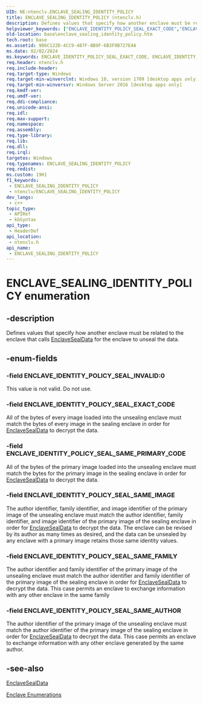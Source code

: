 ```yaml
---
UID: NE:ntenclv.ENCLAVE_SEALING_IDENTITY_POLICY
title: ENCLAVE_SEALING_IDENTITY_POLICY (ntenclv.h)
description: Defines values that specify how another enclave must be related to the enclave that calls EnclaveSealData for the enclave to unseal the data.
helpviewer_keywords: ["ENCLAVE_IDENTITY_POLICY_SEAL_EXACT_CODE","ENCLAVE_IDENTITY_POLICY_SEAL_INVALID","ENCLAVE_IDENTITY_POLICY_SEAL_SAME_AUTHOR","ENCLAVE_IDENTITY_POLICY_SEAL_SAME_FAMILY","ENCLAVE_IDENTITY_POLICY_SEAL_SAME_IMAGE","ENCLAVE_IDENTITY_POLICY_SEAL_SAME_PRIMARY_CODE","ENCLAVE_SEALING_IDENTITY_POLICY","ENCLAVE_SEALING_IDENTITY_POLICY enumeration","base.enclave_sealing_identity_policy","ntenclv/ENCLAVE_IDENTITY_POLICY_SEAL_EXACT_CODE","ntenclv/ENCLAVE_IDENTITY_POLICY_SEAL_INVALID","ntenclv/ENCLAVE_IDENTITY_POLICY_SEAL_SAME_AUTHOR","ntenclv/ENCLAVE_IDENTITY_POLICY_SEAL_SAME_FAMILY","ntenclv/ENCLAVE_IDENTITY_POLICY_SEAL_SAME_IMAGE","ntenclv/ENCLAVE_IDENTITY_POLICY_SEAL_SAME_PRIMARY_CODE","ntenclv/ENCLAVE_SEALING_IDENTITY_POLICY"]
old-location: base\enclave_sealing_identity_policy.htm
tech.root: base
ms.assetid: 986C122D-4CC9-487F-8B9F-6B3F9B727E4A
ms.date: 02/02/2024
ms.keywords: ENCLAVE_IDENTITY_POLICY_SEAL_EXACT_CODE, ENCLAVE_IDENTITY_POLICY_SEAL_INVALID, ENCLAVE_IDENTITY_POLICY_SEAL_SAME_AUTHOR, ENCLAVE_IDENTITY_POLICY_SEAL_SAME_FAMILY, ENCLAVE_IDENTITY_POLICY_SEAL_SAME_IMAGE, ENCLAVE_IDENTITY_POLICY_SEAL_SAME_PRIMARY_CODE, ENCLAVE_SEALING_IDENTITY_POLICY, ENCLAVE_SEALING_IDENTITY_POLICY enumeration, base.enclave_sealing_identity_policy, ntenclv/ENCLAVE_IDENTITY_POLICY_SEAL_EXACT_CODE, ntenclv/ENCLAVE_IDENTITY_POLICY_SEAL_INVALID, ntenclv/ENCLAVE_IDENTITY_POLICY_SEAL_SAME_AUTHOR, ntenclv/ENCLAVE_IDENTITY_POLICY_SEAL_SAME_FAMILY, ntenclv/ENCLAVE_IDENTITY_POLICY_SEAL_SAME_IMAGE, ntenclv/ENCLAVE_IDENTITY_POLICY_SEAL_SAME_PRIMARY_CODE, ntenclv/ENCLAVE_SEALING_IDENTITY_POLICY
req.header: ntenclv.h
req.include-header: 
req.target-type: Windows
req.target-min-winverclnt: Windows 10, version 1709 [desktop apps only]
req.target-min-winversvr: Windows Server 2016 [desktop apps only]
req.kmdf-ver: 
req.umdf-ver: 
req.ddi-compliance: 
req.unicode-ansi: 
req.idl: 
req.max-support: 
req.namespace: 
req.assembly: 
req.type-library: 
req.lib: 
req.dll: 
req.irql: 
targetos: Windows
req.typenames: ENCLAVE_SEALING_IDENTITY_POLICY
req.redist: 
ms.custom: 19H1
f1_keywords:
 - ENCLAVE_SEALING_IDENTITY_POLICY
 - ntenclv/ENCLAVE_SEALING_IDENTITY_POLICY
dev_langs:
 - c++
topic_type:
 - APIRef
 - kbSyntax
api_type:
 - HeaderDef
api_location:
 - ntenclv.h
api_name:
 - ENCLAVE_SEALING_IDENTITY_POLICY
---
```


# ENCLAVE_SEALING_IDENTITY_POLICY enumeration

## -description

Defines values  that specify how another enclave must be related to the enclave that calls [EnclaveSealData](../winenclaveapi/nf-winenclaveapi-enclavesealdata.md) for the enclave to unseal the data.

## -enum-fields

### -field ENCLAVE_IDENTITY_POLICY_SEAL_INVALID:0

This value is not valid. Do not use.

### -field ENCLAVE_IDENTITY_POLICY_SEAL_EXACT_CODE

All of the bytes of every image loaded into the unsealing enclave must match the bytes of every image in the sealing enclave in order for [EnclaveSealData](../winenclaveapi/nf-winenclaveapi-enclavesealdata.md) to decrypt the data.

### -field ENCLAVE_IDENTITY_POLICY_SEAL_SAME_PRIMARY_CODE

All of the bytes of the primary image loaded into the unsealing enclave must match the bytes for the primary image in the sealing enclave in order for [EnclaveSealData](../winenclaveapi/nf-winenclaveapi-enclavesealdata.md) to decrypt the data.

### -field ENCLAVE_IDENTITY_POLICY_SEAL_SAME_IMAGE

The author identifier, family identifier, and image identifier of the primary image of the unsealing enclave must match the author identifier, family identifier, and image identifier of the primary image of the sealing enclave in order for [EnclaveSealData](../winenclaveapi/nf-winenclaveapi-enclavesealdata.md) to decrypt the data. The enclave can be revised by its author as many times as desired, and the data can be unsealed by any enclave with a primary image retains those same identity values.

### -field ENCLAVE_IDENTITY_POLICY_SEAL_SAME_FAMILY

The author identifier and family identifier of the primary image of the unsealing enclave must match the author identifier and family identifier of the primary image of the sealing enclave in order for [EnclaveSealData](../winenclaveapi/nf-winenclaveapi-enclavesealdata.md) to decrypt the data. This case permits an enclave to exchange information with any other enclave in the same family

### -field ENCLAVE_IDENTITY_POLICY_SEAL_SAME_AUTHOR

The author identifier of the primary image of the unsealing enclave must match the author identifier of the primary image of the sealing enclave in order for [EnclaveSealData](../winenclaveapi/nf-winenclaveapi-enclavesealdata.md) to decrypt the data. This case permits an enclave to exchange information with any other enclave generated by the same author.

## -see-also

[EnclaveSealData](../winenclaveapi/nf-winenclaveapi-enclavesealdata.md)

[Enclave Enumerations](/windows/win32/trusted-execution/enclaves-enumerations)
